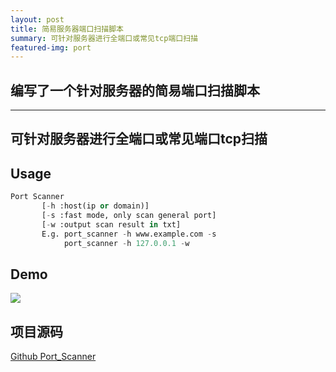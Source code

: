 ```yaml
---
layout: post
title: 简易服务器端口扫描脚本
summary: 可针对服务器进行全端口或常见tcp端口扫描
featured-img: port
---
```


## 编写了一个针对服务器的简易端口扫描脚本
***

## 可针对服务器进行全端口或常见端口tcp扫描

## Usage
```python
Port Scanner
       [-h :host(ip or domain)]
       [-s :fast mode, only scan general port]
       [-w :output scan result in txt]
       E.g. port_scanner -h www.example.com -s
            port_scanner -h 127.0.0.1 -w
```
## Demo
![](https://upload-images.jianshu.io/upload_images/11356161-c5698593366ff44c.png?imageMogr2/auto-orient/strip%7CimageView2/2/w/1240)

## 项目源码
[Github Port_Scanner](https://github.com/EddieIvan01/Port_Scanner)
